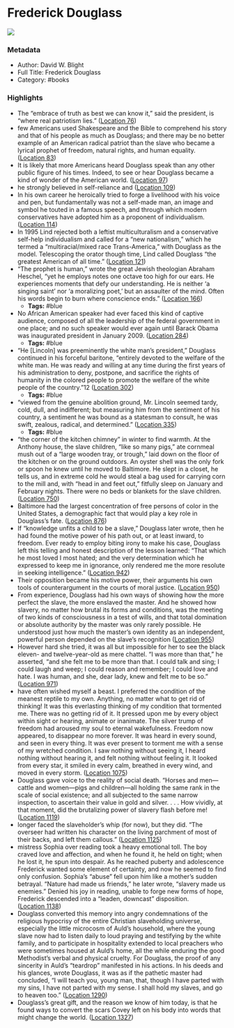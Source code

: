 # Frederick Douglass

![](https://images-na.ssl-images-amazon.com/images/I/41WB3SINfTL._SL200_.jpg)

### Metadata

- Author: David W. Blight
- Full Title: Frederick Douglass
- Category: #books

### Highlights

- The “embrace of truth as best we can know it,” said the president, is “where real patriotism lies.” ([Location 76](https://readwise.io/to_kindle?action=open&asin=B07CL618JT&location=76))
- few Americans used Shakespeare and the Bible to comprehend his story and that of his people as much as Douglass; and there may be no better example of an American radical patriot than the slave who became a lyrical prophet of freedom, natural rights, and human equality. ([Location 83](https://readwise.io/to_kindle?action=open&asin=B07CL618JT&location=83))
- It is likely that more Americans heard Douglass speak than any other public figure of his times. Indeed, to see or hear Douglass became a kind of wonder of the American world. ([Location 97](https://readwise.io/to_kindle?action=open&asin=B07CL618JT&location=97))
- he strongly believed in self-reliance and ([Location 109](https://readwise.io/to_kindle?action=open&asin=B07CL618JT&location=109))
- In his own career he heroically tried to forge a livelihood with his voice and pen, but fundamentally was not a self-made man, an image and symbol he touted in a famous speech, and through which modern conservatives have adopted him as a proponent of individualism. ([Location 114](https://readwise.io/to_kindle?action=open&asin=B07CL618JT&location=114))
- In 1995 Lind rejected both a leftist multiculturalism and a conservative self-help individualism and called for a “new nationalism,” which he termed a “multiracial/mixed race Trans-America,” with Douglass as the model. Telescoping the orator though time, Lind called Douglass “the greatest American of all time.” ([Location 121](https://readwise.io/to_kindle?action=open&asin=B07CL618JT&location=121))
- “The prophet is human,” wrote the great Jewish theologian Abraham Heschel, “yet he employs notes one octave too high for our ears. He experiences moments that defy our understanding. He is neither ‘a singing saint’ nor ‘a moralizing poet,’ but an assaulter of the mind. Often his words begin to burn where conscience ends.” ([Location 166](https://readwise.io/to_kindle?action=open&asin=B07CL618JT&location=166))
    - **Tags:** #blue
- No African American speaker had ever faced this kind of captive audience, composed of all the leadership of the federal government in one place; and no such speaker would ever again until Barack Obama was inaugurated president in January 2009. ([Location 284](https://readwise.io/to_kindle?action=open&asin=B07CL618JT&location=284))
    - **Tags:** #blue
- “He [Lincoln] was preeminently the white man’s president,” Douglass continued in his forceful baritone, “entirely devoted to the welfare of the white man. He was ready and willing at any time during the first years of his administration to deny, postpone, and sacrifice the rights of humanity in the colored people to promote the welfare of the white people of the country.”12 ([Location 302](https://readwise.io/to_kindle?action=open&asin=B07CL618JT&location=302))
    - **Tags:** #blue
- “viewed from the genuine abolition ground, Mr. Lincoln seemed tardy, cold, dull, and indifferent; but measuring him from the sentiment of his country, a sentiment he was bound as a statesman to consult, he was swift, zealous, radical, and determined.” ([Location 335](https://readwise.io/to_kindle?action=open&asin=B07CL618JT&location=335))
    - **Tags:** #blue
- “the corner of the kitchen chimney” in winter to find warmth. At the Anthony house, the slave children, “like so many pigs,” ate cornmeal mush out of a “large wooden tray, or trough,” laid down on the floor of the kitchen or on the ground outdoors. An oyster shell was the only fork or spoon he knew until he moved to Baltimore. He slept in a closet, he tells us, and in extreme cold he would steal a bag used for carrying corn to the mill and, with “head in and feet out,” fitfully sleep on January and February nights. There were no beds or blankets for the slave children. ([Location 750](https://readwise.io/to_kindle?action=open&asin=B07CL618JT&location=750))
- Baltimore had the largest concentration of free persons of color in the United States, a demographic fact that would play a key role in Douglass’s fate. ([Location 876](https://readwise.io/to_kindle?action=open&asin=B07CL618JT&location=876))
- If “knowledge unfits a child to be a slave,” Douglass later wrote, then he had found the motive power of his path out, or at least inward, to freedom. Ever ready to employ biting irony to make his case, Douglass left this telling and honest description of the lesson learned: “That which he most loved I most hated; and the very determination which he expressed to keep me in ignorance, only rendered me the more resolute in seeking intelligence.” ([Location 942](https://readwise.io/to_kindle?action=open&asin=B07CL618JT&location=942))
- Their opposition became his motive power, their arguments his own tools of counterargument in the courts of moral justice. ([Location 950](https://readwise.io/to_kindle?action=open&asin=B07CL618JT&location=950))
- From experience, Douglass had his own ways of showing how the more perfect the slave, the more enslaved the master. And he showed how slavery, no matter how brutal its forms and conditions, was the meeting of two kinds of consciousness in a test of wills, and that total domination or absolute authority by the master was only rarely possible. He understood just how much the master’s own identity as an independent, powerful person depended on the slave’s recognition ([Location 955](https://readwise.io/to_kindle?action=open&asin=B07CL618JT&location=955))
- However hard she tried, it was all but impossible for her to see the black eleven- and twelve-year-old as mere chattel. “I was more than that,” he asserted, “and she felt me to be more than that. I could talk and sing; I could laugh and weep; I could reason and remember; I could love and hate. I was human, and she, dear lady, knew and felt me to be so.” ([Location 971](https://readwise.io/to_kindle?action=open&asin=B07CL618JT&location=971))
- have often wished myself a beast. I preferred the condition of the meanest reptile to my own. Anything, no matter what to get rid of thinking! It was this everlasting thinking of my condition that tormented me. There was no getting rid of it. It pressed upon me by every object within sight or hearing, animate or inanimate. The silver trump of freedom had aroused my soul to eternal wakefulness. Freedom now appeared, to disappear no more forever. It was heard in every sound, and seen in every thing. It was ever present to torment me with a sense of my wretched condition. I saw nothing without seeing it, I heard nothing without hearing it, and felt nothing without feeling it. It looked from every star, it smiled in every calm, breathed in every wind, and moved in every storm. ([Location 1075](https://readwise.io/to_kindle?action=open&asin=B07CL618JT&location=1075))
- Douglass gave voice to the reality of social death. “Horses and men—cattle and women—pigs and children—all holding the same rank in the scale of social existence; and all subjected to the same narrow inspection, to ascertain their value in gold and silver. . . . How vividly, at that moment, did the brutalizing power of slavery flash before me! ([Location 1119](https://readwise.io/to_kindle?action=open&asin=B07CL618JT&location=1119))
- longer faced the slaveholder’s whip (for now), but they did. “The overseer had written his character on the living parchment of most of their backs, and left them callous.” ([Location 1125](https://readwise.io/to_kindle?action=open&asin=B07CL618JT&location=1125))
- mistress Sophia over reading took a heavy emotional toll. The boy craved love and affection, and when he found it, he held on tight; when he lost it, he spun into despair. As he reached puberty and adolescence Frederick wanted some element of certainty, and now he seemed to find only confusion. Sophia’s “abuse” fell upon him like a mother’s sudden betrayal. “Nature had made us friends,” he later wrote, “slavery made us enemies.” Denied his joy in reading, unable to forge new forms of hope, Frederick descended into a “leaden, downcast” disposition. ([Location 1138](https://readwise.io/to_kindle?action=open&asin=B07CL618JT&location=1138))
- Douglass converted this memory into angry condemnations of the religious hypocrisy of the entire Christian slaveholding universe, especially the little microcosm of Auld’s household, where the young slave now had to listen daily to loud praying and testifying by the white family, and to participate in hospitality extended to local preachers who were sometimes housed at Auld’s home, all the while enduring the good Methodist’s verbal and physical cruelty. For Douglass, the proof of any sincerity in Auld’s “teardrop” manifested in his actions. In his deeds and his glances, wrote Douglass, it was as if the pathetic master had concluded, “I will teach you, young man, that, though I have parted with my sins, I have not parted with my sense. I shall hold my slaves, and go to heaven too.” ([Location 1290](https://readwise.io/to_kindle?action=open&asin=B07CL618JT&location=1290))
- Douglass’s great gift, and the reason we know of him today, is that he found ways to convert the scars Covey left on his body into words that might change the world. ([Location 1327](https://readwise.io/to_kindle?action=open&asin=B07CL618JT&location=1327))
